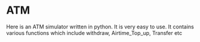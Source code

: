 # ATM
Here is an ATM simulator written in python. It is very easy to use. It contains various functions which include withdraw, Airtime_Top_up, Transfer etc
